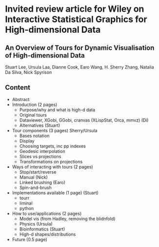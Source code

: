 # Invited review article for Wiley on Interactive Statistical Graphics for High-dimensional Data

## An Overview of Tours for Dynamic Visualisation of High-dimensional Data

Stuart Lee, Ursula Laa, Dianne Cook, Earo Wang, H. Sherry Zhang, Natalia Da Silva, Nick Spyrison

## Content

- Abstract
- Introduction (2 pages)
    - Purpose/why and what is high-d data
    - Original tours
    - Dataviewer, XGobi, GGobi, cranvas (XLispStat, Orca, mmvz) (Di)
    - Alternatives (Stuart)
- Tour components (3 pages) Sherry/Ursula
    - Bases notation
    - Display
    - Choosing targets, inc pp indexes
    - Geodesic interpolation
    - Slices vs projections
    - Transformations on projections 
- Ways of interacting with tours (2 pages)
    - Stop/start/reverse
    - Manual (Nick)
    - Linked brushing (Earo)
    - Spin-and-brush 
- Implementations available (1 page) (Stuart)
    - tourr
    - liminal
    - python
- How to use/applications (2 pages)
    - Model vis (from Hadley, removing the blidnfold)
    - Physics (Ursula)
    - Bioinformatics (Stuart)
    - High-d shapes/distributions
- Future (0.5 page)
